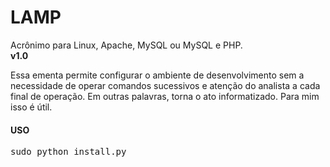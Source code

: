 # LAMP

Acrônimo para Linux, Apache, MySQL ou MySQL e PHP.<br>
<b>v1.0</b>
<br>
<p>Essa ementa permite configurar o ambiente de desenvolvimento sem a necessidade de operar comandos sucessivos e atenção do analista a cada final de operação. Em outras palavras, torna o ato informatizado. Para mim isso é útil.</p>
  
#### USO
<pre>sudo python install.py</pre>
